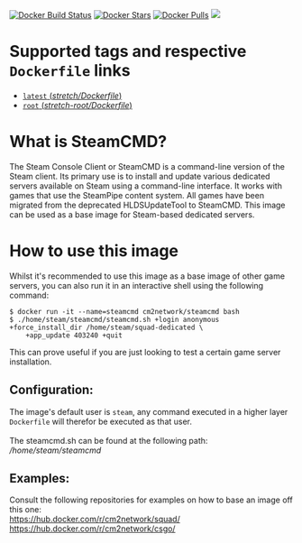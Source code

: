 [![Docker Build Status](https://img.shields.io/docker/build/cm2network/steamcmd.svg)](https://hub.docker.com/r/cm2network/steamcmd/) [![Docker Stars](https://img.shields.io/docker/stars/cm2network/steamcmd.svg)](https://hub.docker.com/r/cm2network/steamcmd/) [![Docker Pulls](https://img.shields.io/docker/pulls/cm2network/steamcmd.svg)](https://hub.docker.com/r/cm2network/steamcmd/) [![](https://images.microbadger.com/badges/image/cm2network/steamcmd.svg)](https://microbadger.com/images/cm2network/steamcmd)
# Supported tags and respective `Dockerfile` links
-	[`latest` (*stretch/Dockerfile*)](https://github.com/CM2Walki/steamcmd/blob/master/stretch/Dockerfile)
-	[`root` (*stretch-root/Dockerfile*)](https://github.com/CM2Walki/steamcmd/blob/master/stretch-root/Dockerfile)

# What is SteamCMD?
The Steam Console Client or SteamCMD is a command-line version of the Steam client. Its primary use is to install and update various dedicated servers available on Steam using a command-line interface. It works with games that use the SteamPipe content system. All games have been migrated from the deprecated HLDSUpdateTool to SteamCMD. This image can be used as a base image for Steam-based dedicated servers.

# How to use this image
Whilst it's recommended to use this image as a base image of other game servers, you can also run it in an interactive shell using the following command:
```console
$ docker run -it --name=steamcmd cm2network/steamcmd bash
$ ./home/steam/steamcmd/steamcmd.sh +login anonymous +force_install_dir /home/steam/squad-dedicated \
    +app_update 403240 +quit
```
This can prove useful if you are just looking to test a certain game server installation.
## Configuration:
The image's default user is `steam`, any command executed in a higher layer `Dockerfile` will therefor be executed as that user.<br/><br/>
The steamcmd.sh can be found at the following path: */home/steam/steamcmd*

## Examples:
Consult the following repositories for examples on how to base an image off this one:<br/>
https://hub.docker.com/r/cm2network/squad/<br/>
https://hub.docker.com/r/cm2network/csgo/
